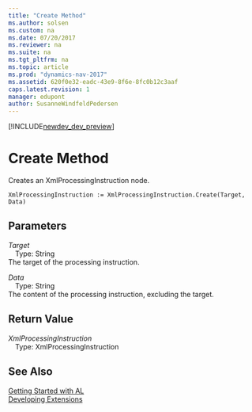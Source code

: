 ```yaml
---
title: "Create Method"
ms.author: solsen
ms.custom: na
ms.date: 07/20/2017
ms.reviewer: na
ms.suite: na
ms.tgt_pltfrm: na
ms.topic: article
ms.prod: "dynamics-nav-2017"
ms.assetid: 620f0e32-eadc-43e9-8f6e-8fc0b12c3aaf
caps.latest.revision: 1
manager: edupont
author: SusanneWindfeldPedersen
---
```


[!INCLUDE[newdev_dev_preview](../includes/newdev_dev_preview.md)]

# Create Method
Creates an XmlProcessingInstruction node.  
```  
XmlProcessingInstruction := XmlProcessingInstruction.Create(Target, Data)  
```  
## Parameters
*Target*    
&emsp;Type: String  
The target of the processing instruction.  
  
*Data*    
&emsp;Type: String  
The content of the processing instruction, excluding the target.  
  
## Return Value
*XmlProcessingInstruction*  
&emsp;Type: XmlProcessingInstruction  
  
## See Also
[Getting Started with AL](../devenv-get-started.md)  
[Developing Extensions](../devenv-dev-overview.md)  
